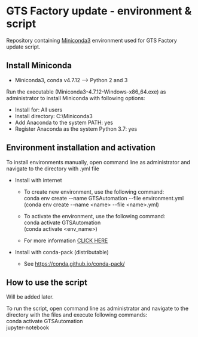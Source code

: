 # GTS Factory update - environment & script
Repository containing [Miniconda3](https://docs.conda.io) environment used for GTS Factory update script.

## Install Miniconda
- Miniconda3, conda v4.7.12 --> Python 2 and 3

Run the executable (Miniconda3-4.7.12-Windows-x86_64.exe) as administrator to install Miniconda with following options:
- Install for: All users
- Install directory: C:\Miniconda3
- Add Anaconda to the system PATH: yes
- Register Anaconda as the system Python 3.7: yes

## Environment installation and activation
To install environments manually, open command line as administrator and navigate to the directory with .yml file
- Install with internet
	- To create new environment, use the following command:<br>
	  conda env create --name GTSAutomation --file environment.yml<br>
	  (conda env create --name \<name\> --file \<name\>.yml)

	- To activate the environment, use the following command:<br>
	  conda activate GTSAutomation<br>
	  (conda activate \<env_name\>)
	  
	- For more information [CLICK HERE](https://docs.conda.io/projects/conda/en/latest/user-guide/tasks/manage-environments.html#removing-an-environment)

- Install with conda-pack (distributable)
	- See https://conda.github.io/conda-pack/
	

## How to use the script
Will be added later.

To run the script, open command line as administrator and navigate to the directory with the files and execute following commands:<br>
conda activate GTSAutomation<br>
jupyter-notebook<br>

